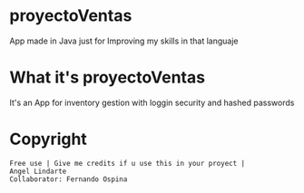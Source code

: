 # proyectoVentas
App made in Java just for Improving my skills in that languaje

# What it's proyectoVentas
It's an App for inventory gestion with loggin security and hashed passwords

# Copyright <br>
<code>Free use | Give me credits if u use this in your proyect | Angel Lindarte</code>
<br>
<code>Collaborator: Fernando Ospina </code>
